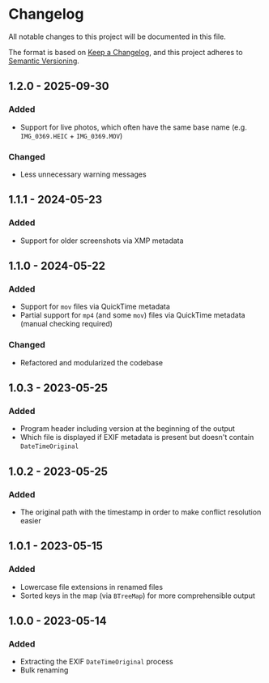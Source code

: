 # Changelog

All notable changes to this project will be documented in this file.

The format is based on [Keep a Changelog](https://keepachangelog.com/en/1.0.0/),
and this project adheres to [Semantic Versioning](https://semver.org/spec/v2.0.0.html).

## 1.2.0 - 2025-09-30

### Added

- Support for live photos, which often have the same base name (e.g. `IMG_0369.HEIC` + `IMG_0369.MOV`)

### Changed

- Less unnecessary warning messages

## 1.1.1 - 2024-05-23

### Added

- Support for older screenshots via XMP metadata

## 1.1.0 - 2024-05-22

### Added

- Support for `mov` files via QuickTime metadata
- Partial support for `mp4` (and some `mov`) files via QuickTime metadata (manual checking required)

### Changed

- Refactored and modularized the codebase

## 1.0.3 - 2023-05-25

### Added

- Program header including version at the beginning of the output
- Which file is displayed if EXIF metadata is present but doesn't contain `DateTimeOriginal`

## 1.0.2 - 2023-05-25

### Added

- The original path with the timestamp in order to make conflict resolution easier

## 1.0.1 - 2023-05-15

### Added

- Lowercase file extensions in renamed files
- Sorted keys in the map (via `BTreeMap`) for more comprehensible output

## 1.0.0 - 2023-05-14

### Added

- Extracting the EXIF `DateTimeOriginal` process
- Bulk renaming
